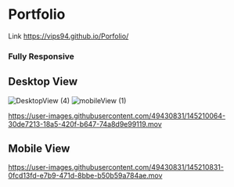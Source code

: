 # Portfolio
Link https://vips94.github.io/Porfolio/
### Fully Responsive

## Desktop View

![DesktopView (4)](https://user-images.githubusercontent.com/49430831/146664556-4bdaa7eb-2c4e-4e0f-b758-6b74c67aaabe.gif)
![mobileView (1)](https://user-images.githubusercontent.com/49430831/146664880-55bc5977-f64b-4eb4-8aa6-2a31d94621f0.gif)

https://user-images.githubusercontent.com/49430831/145210064-30de7213-18a5-420f-b647-74a8d9e99119.mov


## Mobile View


https://user-images.githubusercontent.com/49430831/145210831-0fcd13fd-e7b9-471d-8bbe-b50b59a784ae.mov

